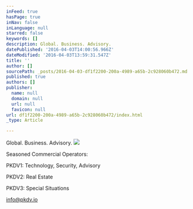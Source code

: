 ```yaml
---
inFeed: true
hasPage: true
inNav: false
inLanguage: null
starred: false
keywords: []
description: Global. Business. Advisory.
datePublished: '2016-04-03T14:00:56.966Z'
dateModified: '2016-04-03T13:59:31.547Z'
title: ''
author: []
sourcePath: _posts/2016-04-03-df1f2200-200a-4989-a65b-2c928060b472.md
published: true
authors: []
publisher:
  name: null
  domain: null
  url: null
  favicon: null
url: df1f2200-200a-4989-a65b-2c928060b472/index.html
_type: Article

---
```

Global. Business. Advisory.
![](https://the-grid-user-content.s3-us-west-2.amazonaws.com/118750cf-c1ff-4edd-8ef4-99edbc30cb34.jpg)

Seasoned Commercial Operators:

PKDV1: Technology, Security, Advisory

PKDV2: Real Estate

PKDV3: Special Situations

info@pkdv.io